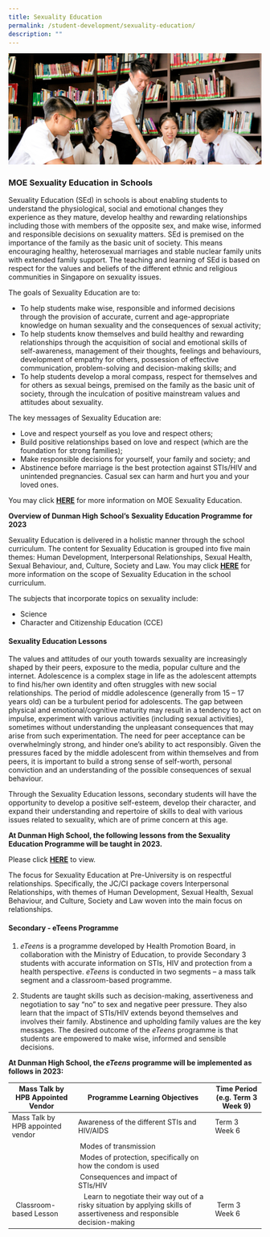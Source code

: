 ```yaml
---
title: Sexuality Education
permalink: /student-development/sexuality-education/
description: ""
---
```

![](/images/Homepage/masthead-development-sexuality.jpg)

### **MOE Sexuality Education in Schools**

Sexuality Education (SEd) in schools is about enabling students to understand the physiological, social and emotional changes they experience as they mature, develop healthy and rewarding relationships including those with members of the opposite sex, and make wise, informed and responsible decisions on sexuality matters. SEd is premised on the importance of the family as the basic unit of society. This means encouraging healthy, heterosexual marriages and stable nuclear family units with extended family support. The teaching and learning of SEd is based on respect for the values and beliefs of the different ethnic and religious communities in Singapore on sexuality issues.

The goals of Sexuality Education are to:

*   To help students make wise, responsible and informed decisions through the provision of accurate, current and age-appropriate knowledge on human sexuality and the consequences of sexual activity;
*   To help students know themselves and build healthy and rewarding relationships through the acquisition of social and emotional skills of self-awareness, management of their thoughts, feelings and behaviours, development of empathy for others, possession of effective communication, problem-solving and decision-making skills; and
*   To help students develop a moral compass, respect for themselves and for others as sexual beings, premised on the family as the basic unit of society, through the inculcation of positive mainstream values and attitudes about sexuality.

The key messages of Sexuality Education are:

*   Love and respect yourself as you love and respect others;
*   Build positive relationships based on love and respect (which are the foundation for strong families);
*   Make responsible decisions for yourself, your family and society; and
*   Abstinence before marriage is the best protection against STIs/HIV and unintended pregnancies. Casual sex can harm and hurt you and your loved ones.

You may click **[HERE](https://www.moe.gov.sg/education-in-sg/our-programmes/sexuality-education)** for more information on MOE Sexuality Education.

**Overview of Dunman High** **School’s** **Sexuality Education Programme for 2023**

Sexuality Education is delivered in a holistic manner through the school curriculum. The content for Sexuality Education is grouped into five main themes: Human Development, Interpersonal Relationships, Sexual Health, Sexual Behaviour, and, Culture, Society and Law. You may click **[HERE](https://www.moe.gov.sg/education-in-sg/our-programmes/sexuality-education)** for more information on the scope of Sexuality Education in the school curriculum.

The subjects that incorporate topics on sexuality include:

*   Science
*   Character and Citizenship Education (CCE)

#### **Sexuality Education Lessons**

The values and attitudes of our youth towards sexuality are increasingly shaped by their peers, exposure to the media, popular culture and the internet. Adolescence is a complex stage in life as the adolescent attempts to find his/her own identity and often struggles with new social relationships. The period of middle adolescence (generally from 15 – 17 years old) can be a turbulent period for adolescents. The gap between physical and emotional/cognitive maturity may result in a tendency to act on impulse, experiment with various activities (including sexual activities), sometimes without understanding the unpleasant consequences that may arise from such experimentation. The need for peer acceptance can be overwhelmingly strong, and hinder one’s ability to act responsibly. Given the pressures faced by the middle adolescent from within themselves and from peers, it is important to build a strong sense of self-worth, personal conviction and an understanding of the possible consequences of sexual behaviour.

Through the Sexuality Education lessons, secondary students will have the opportunity to develop a positive self-esteem, develop their character, and expand their understanding and repertoire of skills to deal with various issues related to sexuality, which are of prime concern at this age.

**At Dunman High School, the following lessons from the Sexuality Education Programme will be taught in 2023.** 

Please click [**HERE**](https://dunmanhigh.moe.edu.sg/wp-content/uploads/2023/02/2023_Sexuality-Education-Programme.pdf) to view.

The focus for Sexuality Education at Pre-University is on respectful relationships. Specifically, the JC/CI package covers Interpersonal Relationships, with themes of Human Development, Sexual Health, Sexual Behaviour, and Culture, Society and Law woven into the main focus on relationships.

#### **Secondary - eTeens Programme**

1.  _eTeens_ is a programme developed by Health Promotion Board, in collaboration with the Ministry of Education, to provide Secondary 3 students with accurate information on STIs, HIV and protection from a health perspective. _eTeens_ is conducted in two segments – a mass talk segment and a classroom-based programme.

2.  Students are taught skills such as decision-making, assertiveness and negotiation to say “no” to sex and negative peer pressure. They also learn that the impact of STIs/HIV extends beyond themselves and involves their family. Abstinence and upholding family values are the key messages. The desired outcome of the _eTeens_ programme is that students are empowered to make wise, informed and sensible decisions.

**At Dunman High School, the _eTeens_ programme will be implemented as follows in 2023:**

| Mass Talk by HPB Appointed Vendor | Programme Learning Objectives | Time Period  (e.g. Term 3 Week 9) |
| -------- | -------- | -------- |
|  Mass Talk by HPB appointed vendor |   Awareness of the different STIs and HIV/AIDS | Term 3 Week 6  |
|     |  Modes of transmission    |     |
|     |  Modes of protection, specifically on how the condom is used    |     |
|     |  Consequences and impact of STIs/HIV  |     |
|   Classroom-based Lesson   |    Learn to negotiate their way out of a risky situation by applying skills of assertiveness and responsible decision-making  |  Term 3 Week 6   |
